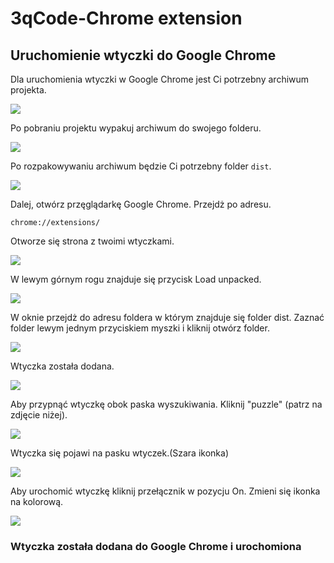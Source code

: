 # 3qCode-Chrome extension

## Uruchomienie wtyczki do Google Chrome

Dla uruchomienia wtyczki w Google Chrome jest Ci potrzebny archiwum projekta.

<img src="./InstructionImages/image1.jpg"/>

Po pobraniu projektu wypakuj archiwum do swojego folderu.

<img src="./InstructionImages/image2.jpg"/>

Po rozpakowywaniu archiwum będzie Ci potrzebny folder `dist`.

<img src="./InstructionImages/image3.jpg"/>

Dalej, otwórz przęglądarkę Google Chrome. Przejdż po adresu.

```
chrome://extensions/
```

Otworze się strona z twoimi wtyczkami.

<img src="./InstructionImages/image4.jpg"/>

W lewym górnym rogu znajduje się przycisk Load unpacked.

<img src="./InstructionImages/image5.jpg"/>

W oknie przejdż do adresu foldera w którym znajduje się folder dist. Zaznać
folder lewym jednym przyciskiem myszki i kliknij otwórz folder.

<img src="./InstructionImages/image6.jpg"/>

Wtyczka została dodana.

<img src="./InstructionImages/image7.jpg"/>

Aby przypnąć wtyczkę obok paska wyszukiwania. Kliknij "puzzle" (patrz na zdjęcie
niżej).

<img src="./InstructionImages/image8.jpg"/>

Wtyczka się pojawi na pasku wtyczek.(Szara ikonka)

<img src="./InstructionImages/image9.jpg"/>

Aby urochomić wtyczkę kliknij przełącznik w pozycju On. Zmieni się ikonka na
kolorową.

<img src="./InstructionImages/image10.jpg"/>

### Wtyczka została dodana do Google Chrome i urochomiona
